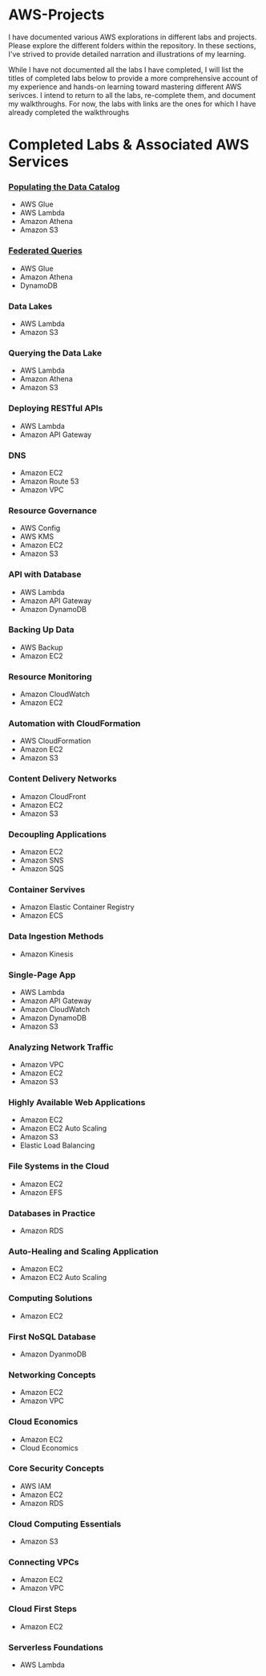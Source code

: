 # AWS-Projects
I have documented various AWS explorations in different labs and projects. Please explore the different folders within the repository. In these sections, I've strived to provide detailed narration and illustrations of my learning.

While I have not documented all the labs I have completed, I will list the titles of completed labs below to provide a more comprehensive account of my experience and hands-on learning toward mastering different AWS serivces. I intend to return to all the labs, re-complete them, and document my walkthroughs. For now, the labs with links are the ones for which I have already completed the walkthroughs

# Completed Labs & Associated AWS Services

### [Populating the Data Catalog](https://github.com/kevin-wynn-cloud/AWS-Projects/tree/main/Populating%20the%20Data%20Catalog)
- AWS Glue
- AWS Lambda
- Amazon Athena
- Amazon S3

### [Federated Queries](https://github.com/kevin-wynn-cloud/AWS-Projects/tree/main/Federated%20Queries)
- AWS Glue
- Amazon Athena
- DynamoDB

### Data Lakes
- AWS Lambda
- Amazon S3

### Querying the Data Lake
- AWS Lambda
- Amazon Athena
- Amazon S3

### Deploying RESTful APIs
- AWS Lambda
- Amazon API Gateway

### DNS
- Amazon EC2
- Amazon Route 53
- Amazon VPC

### Resource Governance
- AWS Config
- AWS KMS
- Amazon EC2
- Amazon S3

### API with Database
- AWS Lambda
- Amazon API Gateway
- Amazon DynamoDB

### Backing Up Data
- AWS Backup
- Amazon EC2

### Resource Monitoring
- Amazon CloudWatch
- Amazon EC2

### Automation with CloudFormation
- AWS CloudFormation
- Amazon EC2
- Amazon S3

### Content Delivery Networks
- Amazon CloudFront
- Amazon EC2
- Amazon S3

### Decoupling Applications
- Amazon EC2
- Amazon SNS
- Amazon SQS

### Container Servives
- Amazon Elastic Container Registry
- Amazon ECS

### Data Ingestion Methods
- Amazon Kinesis

### Single-Page App
- AWS Lambda
- Amazon API Gateway
- Amazon CloudWatch
- Amazon DynamoDB
- Amazon S3

### Analyzing Network Traffic 
- Amazon VPC 
- Amazon EC2
- Amazon S3

### Highly Available Web Applications
- Amazon EC2
- Amazon EC2 Auto Scaling
- Amazon S3
- Elastic Load Balancing

### File Systems in the Cloud
- Amazon EC2
- Amazon EFS

### Databases in Practice
- Amazon RDS

### Auto-Healing and Scaling Application
 - Amazon EC2
 - Amazon EC2 Auto Scaling

### Computing Solutions
- Amazon EC2

### First NoSQL Database
- Amazon DyanmoDB

### Networking Concepts 
- Amazon EC2
- Amazon VPC

### Cloud Economics
- Amazon EC2
- Cloud Economics

### Core Security Concepts
- AWS IAM
- Amazon EC2
- Amazon RDS
 
### Cloud Computing Essentials
- Amazon S3

### Connecting VPCs
- Amazon EC2
- Amazon VPC

### Cloud First Steps
- Amazon EC2

### Serverless Foundations
- AWS Lambda

